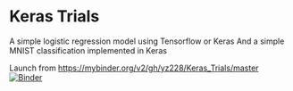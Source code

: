# Keras Trials
A simple logistic regression model using Tensorflow or Keras
And a simple MNIST classification implemented in Keras

Launch from https://mybinder.org/v2/gh/yz228/Keras_Trials/master [![Binder](https://mybinder.org/badge_logo.svg)](https://mybinder.org/v2/gh/yz228/Keras_Trials/master)

